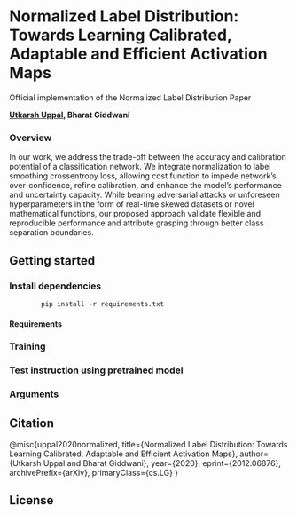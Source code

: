 # Normalized Label Distribution: Towards Learning Calibrated, Adaptable and Efficient Activation Maps

Official implementation of the Normalized Label Distribution Paper

**[Utkarsh Uppal](mailto:uppalutkarsh98@gmail.com), Bharat Giddwani**

### Overview

In our work, we address the trade-off between the accuracy and calibration potential of a classification network. We integrate normalization to label smoothing crossentropy
loss, allowing cost function to impede network’s over-confidence, refine calibration, and enhance the model’s performance and uncertainty capacity. While bearing adversarial attacks or unforeseen hyperparameters in the form of real-time skewed datasets or novel mathematical functions, our proposed approach validate flexible and reproducible performance and attribute grasping through better class separation boundaries.

## Getting started

### Install dependencies
            pip install -r requirements.txt

#### Requirements

### Training


### Test instruction using pretrained model

### Arguments

## Citation

@misc{uppal2020normalized,
      title={Normalized Label Distribution: Towards Learning Calibrated, Adaptable and Efficient Activation Maps}, 
      author={Utkarsh Uppal and Bharat Giddwani},
      year={2020},
      eprint={2012.06876},
      archivePrefix={arXiv},
      primaryClass={cs.LG}
}

## License
